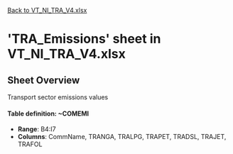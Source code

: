 [Back to VT_NI_TRA_V4.xlsx](README.md)

# 'TRA_Emissions' sheet in VT_NI_TRA_V4.xlsx

## Sheet Overview

Transport sector emissions values

#### Table definition: ~COMEMI
- **Range**: B4:I7
- **Columns**: CommName, TRANGA, TRALPG, TRAPET, TRADSL, TRAJET, TRAFOL

